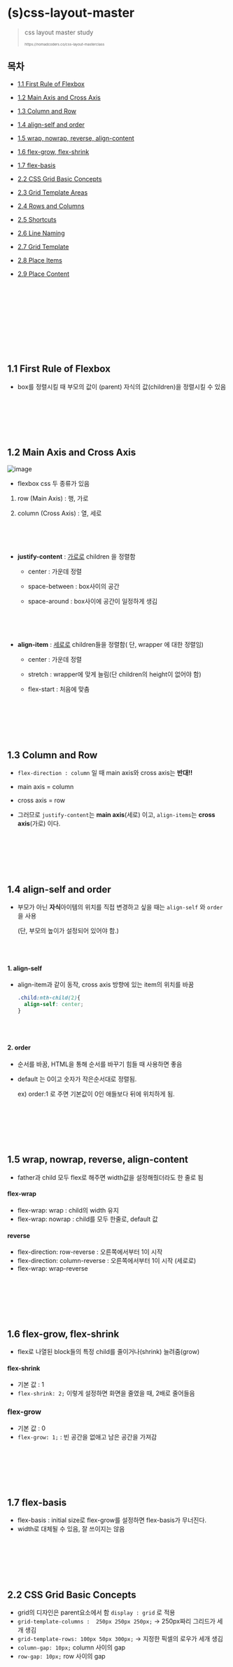 

# (s)css-layout-master



>css layout master study
>
><p style="font-size:8px">https://nomadcoders.co/css-layout-masterclass</p>







## 목차



- [1.1 First Rule of Flexbox](#11-First-Rule-of-Flexbox)
- [1.2 Main Axis and Cross Axis](#12-Main-Axis-and-Cross-Axis)
- [1.3 Column and Row](#13-Column-and-Row)
- [1.4 align-self and order](#14-align-self-and-order)
- [1.5 wrap, nowrap, reverse, align-content](#15-wrap-nowrap-reverse-align-content)
- [1.6 flex-grow, flex-shrink](#16-flex-grow-flex-shrink)
- [1.7 flex-basis](#17-flex-basis)



- [2.2 CSS Grid Basic Concepts](#22-css-grid-basic-concepts)
- [2.3 Grid Template Areas](#23-Grid-Template-Areas)
- [2.4 Rows and Columns](24-Rows-and-Columns)
- [2.5 Shortcuts](#25-Shortcuts)
- [2.6 Line Naming](#26-Line-Naming)
- [2.7 Grid Template](#27-grid-template)
- [2.8 Place Items](#28-Place-Items)
- [2.9 Place Content](#29-Place-Content)

<br/><br/><br/>
<br/><br/><br/>
<br/><br/><br/>



































## 1.1 First Rule of Flexbox

- box를 정렬시킬 때 부모의 값이 (parent) 자식의 값(children)을 정렬시킬 수 있음



<br/><br/><br/><br/><br/>



## 1.2 Main Axis and Cross Axis

![image](https://user-images.githubusercontent.com/51187540/113576577-c5854280-965a-11eb-93aa-65ea7ba8245d.png)

- flexbox css 두 종류가 있음
1. row (Main Axis) : 행, 가로
  
2. column (Cross Axis) : 열, 세로

<br/><br/><br/>

- **justify-content** : <u>가로로</u> children 을 정렬함
  - center : 가운데 정렬
  
  - space-between : box사이의 공간
  
  - space-around : box사이에 공간이 일정하게 생김

<br/><br/><br/>

- **align-item** : <u>세로로</u> children들을 정렬함( 단, wrapper 에 대한 정렬임)
  - center : 가운데 정렬

  - stretch :  wrapper에 맞게 늘림(단 children의 height이 없어야 함)
  
  - flex-start : 처음에 맞춤

<br/><br/><br/><br/><br/>

## 1.3 Column and Row

- ```flex-direction : column``` 일 때 main axis와 cross axis는 **반대!!**
- main axis = column
- cross axis = row

- 그러므로 ```justify-content```는 **main axis**(세로) 이고, ```align-items```는 **cross axis**(가로) 이다.

<br/><br/><br/><br/><br/>

## 1.4 align-self and order

- 부모가 아닌 **자식**아이템의 위치를 직접 변경하고 싶을 때는 ```align-self``` 와 ```order```을 사용

  (단, 부모의 높이가 설정되어 있어야 함.)

  <br/><br/>

#### 1. align-self

- align-item과 같이 동작, cross axis 방향에 있는 item의 위치를 바꿈 

  ```css
  .child:nth-child(2){
    align-self: center;
  }
  ```

  <br/><br/>

#### 2. order

- 순서를 바꿈, HTML을 통해 순서를 바꾸기 힘들 때 사용하면 좋음

- default 는 0이고 숫자가 작은순서대로 정렬됨.

  ex) order:1 로 주면 기본값이 0인 애들보다 뒤에 위치하게 됨.

<br/><br/><br/><br/><br/>

## 1.5 wrap, nowrap, reverse, align-content

- father과 child 모두 flex로 해주면 width값을 설정해줬더라도 한 줄로 됨

#### flex-wrap

- flex-wrap: wrap : child의 width 유지
- flex-wrap: nowrap : child를 모두 한줄로, default 값

#### reverse

- flex-direction: row-reverse : 오른쪽에서부터 1이 시작
- flex-direction: column-reverse : 오른쪽에서부터 1이 시작 (세로로)
- flex-wrap: wrap-reverse

<br/><br/><br/><br/><br/>

## 1.6 flex-grow, flex-shrink

- flex로 나열된 block들의 특정 child를 줄이거나(shrink) 늘려줌(grow)

#### flex-shrink

- 기본 값 : 1
- ```flex-shrink: 2;``` 이렇게 설정하면 화면을 줄였을 때, 2배로 줄어들음

### flex-grow

- 기본 값 : 0
- ```flex-grow: 1;``` : 빈 공간을 없애고 남은 공간을 가져감 

<br/><br/><br/><br/><br/>

## 1.7 flex-basis

- flex-basis : initial size로 flex-grow를 설정하면 flex-basis가 무너진다.
- width로 대체될 수 있음, 잘 쓰이지는 않음

<br/><br/><br/><br/><br/>

## 2.2 CSS Grid Basic Concepts

- grid의 디자인은 parent요소에서 함 ```display : grid``` 로 적용
- ```grid-template-columns :  250px 250px 250px;```  -> 250px짜리 그리드가 세개 생김
- ```grid-template-rows: 100px 50px 300px;``` -> 지정한 픽셀의 로우가 세개 생김
- ```column-gap: 10px;``` column 사이의 gap
- ```row-gap: 10px;``` row 사이의 gap

<br/><br/><br/><br/><br/>

## 2.3 Grid Template Areas

- ```grid-template-rows: 100px repeat(2, 200px) 100px;``` : repeat(반복할 개수, px)

- ```
   grid-template-areas:
    "header header header header"
    "content content . nav"
    "content content . nav"
    "footer footer footer footer"
    
  .header{
    background-color: #2ecc71;
    grid-area: header;
  }
  
  ```

  변수처럼 만들어 템플릿으로 사용할 수 있음

<br/><br/><br/><br/><br/>

## 2.4 Rows and Columns

-  grid-column-start: 1; 시작 

- grid-column-end:4; 끝(n-1로 생각하면 쉬움) 

  -> column은 3칸 차지

- grid-row-start:2;

- grid-row-end:4;

  -> row는 2칸 차지

<br/><br/><br/><br/><br/>

## 2.5 Shortcuts

- grid-column:1/4; 3칸
- grid-column:span 4; 4칸
-  grid-column: 2/span 2; 2번째부터 2칸

<br/><br/><br/><br/><br/>

## 2.6 Line Naming

- 이름을 붙여 사용하는 방법

  ```css
  grid-template-columns: [first-line] 100px [second-line] 100px [third-line] 100px [fourth-line] 100px [fifth-line] 100px ;
  
  grid-template-rows: repeat(4, [row-line] 100px);
  
  .content{
    background-color: #3498db;
    grid-column:first-line/fourth-line;
    grid-row:row-line 2/row-line 4;
  }
  ```


<br/><br/><br/><br/><br/>

## 2.7 Grid Template

- 부모요소

  ```css
   grid-template:
      [header-start] "header header header header" 1fr [header-end]
      [content-start] "content content content nav" 3fr [content-end]
      [footer-start] "footer footer footer footer" 1fr [footer-end] / 1fr 1fr 1fr 1fr;
  ```

- 자식요소

  ```css
  .header {
    background-color: #2ecc71;
    grid-area: header;
  }
  ```

- 이렇게 하면 width를 이 템플릿이 꽉 채울 수 있게 된다

<br/><br/><br/><br/><br/>

## 2.8 Place Items

- ```justify-items``` , ```align-items```로 그리드 채우는 것 설정 , default : stretch

- ```place-items: y x```는 위 두 값 통합

  ex) ``` place-items: stretch center;```

<br/><br/><br/><br/><br/>

## 2.9 Place Content

- justify-content : 그리드의 가로 정렬, default 는 start

- align-content : 그리드의 세로정렬

  둘 다 start, end, space-evenly, space-around, space-between사용

- place-content: 수직,수평 
